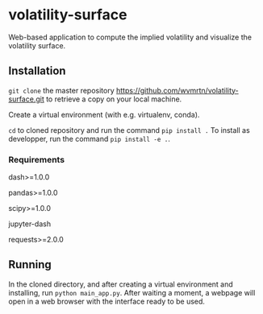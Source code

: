 # volatility-surface
Web-based application to compute the implied volatility and visualize the volatility surface. 

## Installation
`git clone` the master repository https://github.com/wvmrtn/volatility-surface.git to retrieve a copy on your local machine.

Create a virtual environment (with e.g. virtualenv, conda). 

`cd` to cloned repository and run the command `pip install .` To install as developper, run the command `pip install -e .`.

### Requirements
dash>=1.0.0

pandas>=1.0.0

scipy>=1.0.0

jupyter-dash

requests>=2.0.0

## Running
In the cloned directory, and after creating a virtual environment and installing, run `python main_app.py`. After waiting a moment, a webpage will open in a web browser with the interface ready to be used.
